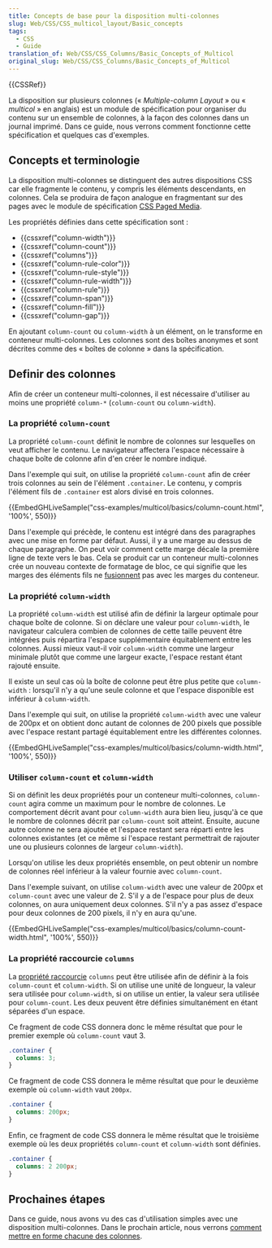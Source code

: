 ```yaml
---
title: Concepts de base pour la disposition multi-colonnes
slug: Web/CSS/CSS_multicol_layout/Basic_concepts
tags:
  - CSS
  - Guide
translation_of: Web/CSS/CSS_Columns/Basic_Concepts_of_Multicol
original_slug: Web/CSS/CSS_Columns/Basic_Concepts_of_Multicol
---
```


{{CSSRef}}

La disposition sur plusieurs colonnes (« _Multiple-column Layout_ » ou « _multicol_ » en anglais) est un module de spécification pour organiser du contenu sur un ensemble de colonnes, à la façon des colonnes dans un journal imprimé. Dans ce guide, nous verrons comment fonctionne cette spécification et quelques cas d'exemples.

## Concepts et terminologie

La disposition multi-colonnes se distinguent des autres dispositions CSS car elle fragmente le contenu, y compris les éléments descendants, en colonnes. Cela se produira de façon analogue en fragmentant sur des pages avec le module de spécification [CSS Paged Media](/fr/docs/Web/CSS/CSS_Pages).

Les propriétés définies dans cette spécification sont :

- {{cssxref("column-width")}}
- {{cssxref("column-count")}}
- {{cssxref("columns")}}
- {{cssxref("column-rule-color")}}
- {{cssxref("column-rule-style")}}
- {{cssxref("column-rule-width")}}
- {{cssxref("column-rule")}}
- {{cssxref("column-span")}}
- {{cssxref("column-fill")}}
- {{cssxref("column-gap")}}

En ajoutant `column-count` ou `column-width` à un élément, on le transforme en conteneur multi-colonnes. Les colonnes sont des boîtes anonymes et sont décrites comme des « boîtes de colonne » dans la spécification.

## Definir des colonnes

Afin de créer un conteneur multi-colonnes, il est nécessaire d'utiliser au moins une propriété `column-*` (`column-count` ou `column-width`).

### La propriété `column-count`

La propriété `column-count` définit le nombre de colonnes sur lesquelles on veut afficher le contenu. Le navigateur affectera l'espace nécessaire à chaque boîte de colonne afin d'en créer le nombre indiqué.

Dans l'exemple qui suit, on utilise la propriété `column-count` afin de créer trois colonnes au sein de l'élément `.container`. Le contenu, y compris l'élément fils de `.container` est alors divisé en trois colonnes.

{{EmbedGHLiveSample("css-examples/multicol/basics/column-count.html", '100%', 550)}}

Dans l'exemple qui précède, le contenu est intégré dans des paragraphes avec une mise en forme par défaut. Aussi, il y a une marge au dessus de chaque paragraphe. On peut voir comment cette marge décale la première ligne de texte vers le bas. Cela se produit car un conteneur multi-colonnes crée un nouveau contexte de formatage de bloc, ce qui signifie que les marges des éléments fils ne [fusionnent](/fr/docs/Web/CSS/Modèle_de_boîte_CSS/Fusion_des_marges) pas avec les marges du conteneur.

### La propriété `column-width`

La propriété `column-width` est utilisé afin de définir la largeur optimale pour chaque boîte de colonne. Si on déclare une valeur pour `column-width`, le navigateur calculera combien de colonnes de cette taille peuvent être intégrées puis répartira l'espace supplémentaire équitablement entre les colonnes. Aussi mieux vaut-il voir `column-width` comme une largeur minimale plutôt que comme une largeur exacte, l'espace restant étant rajouté ensuite.

Il existe un seul cas où la boîte de colonne peut être plus petite que `column-width` : lorsqu'il n'y a qu'une seule colonne et que l'espace disponible est inférieur à `column-width`.

Dans l'exemple qui suit, on utilise la propriété `column-width` avec une valeur de 200px et on obtient donc autant de colonnes de 200 pixels que possible avec l'espace restant partagé équitablement entre les différentes colonnes.

{{EmbedGHLiveSample("css-examples/multicol/basics/column-width.html", '100%', 550)}}

### Utiliser `column-count` et `column-width`

Si on définit les deux propriétés pour un conteneur multi-colonnes, `column-count` agira comme un maximum pour le nombre de colonnes. Le comportement décrit avant pour `column-width` aura bien lieu, jusqu'à ce que le nombre de colonnes décrit par `column-count` soit atteint. Ensuite, aucune autre colonne ne sera ajoutée et l'espace restant sera réparti entre les colonnes existantes (et ce même si l'espace restant permettrait de rajouter une ou plusieurs colonnes de largeur `column-width`).

Lorsqu'on utilise les deux propriétés ensemble, on peut obtenir un nombre de colonnes réel inférieur à la valeur fournie avec `column-count`.

Dans l'exemple suivant, on utilise `column-width` avec une valeur de 200px et `column-count` avec une valeur de 2. S'il y a de l'espace pour plus de deux colonnes, on aura uniquement deux colonnes. S'il n'y a pas assez d'espace pour deux colonnes de 200 pixels, il n'y en aura qu'une.

{{EmbedGHLiveSample("css-examples/multicol/basics/column-count-width.html", '100%', 550)}}

### La propriété raccourcie `columns`

La [propriété raccourcie](/fr/docs/Web/CSS/Propriétés_raccourcies) `columns` peut être utilisée afin de définir à la fois `column-count` et `column-width`. Si on utilise une unité de longueur, la valeur sera utilisée pour `column-width`, si on utilise un entier, la valeur sera utilisée pour `column-count`. Les deux peuvent être définies simultanément en étant séparées d'un espace.

Ce fragment de code CSS donnera donc le même résultat que pour le premier exemple où `column-count` vaut 3.

```css
.container {
  columns: 3;
}
```

Ce fragment de code CSS donnera le même résultat que pour le deuxième exemple où `column-width` vaut `200px`.

```css
.container {
  columns: 200px;
}
```

Enfin, ce fragment de code CSS donnera le même résultat que le troisième exemple où les deux propriétés `column-count` et `column-width` sont définies.

```css
.container {
  columns: 2 200px;
}
```

## Prochaines étapes

Dans ce guide, nous avons vu des cas d'utilisation simples avec une disposition multi-colonnes. Dans le prochain article, nous verrons [comment mettre en forme chacune des colonnes](/fr/docs/Web/CSS/CSS_Columns/Styling_Columns).
